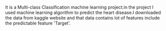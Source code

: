 
It is a Multi-class Classification machine learning project.in the project I used machine learning algorithm to predict the heart disease.I downloaded the data from kaggle website and that data contains lot of features include the predictable feature 'Target'.
